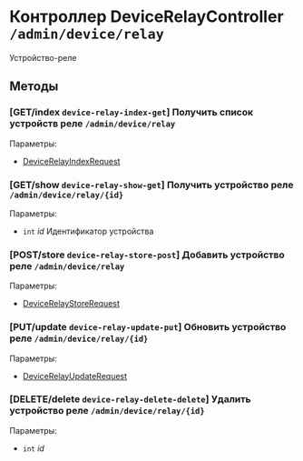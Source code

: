 # Контроллер DeviceRelayController `/admin/device/relay`

Устройство-реле

## Методы

### [GET/index `device-relay-index-get`] Получить список устройств реле `/admin/device/relay`

Параметры: 

- [DeviceRelayIndexRequest](../OBJECT.md#DeviceRelayIndexRequest) 

### [GET/show `device-relay-show-get`] Получить устройство реле `/admin/device/relay/{id}`

Параметры: 

- `int` *id* Идентификатор устройства

### [POST/store `device-relay-store-post`] Добавить устройство реле `/admin/device/relay`

Параметры: 

- [DeviceRelayStoreRequest](../OBJECT.md#DeviceRelayStoreRequest) 

### [PUT/update `device-relay-update-put`] Обновить устройство реле `/admin/device/relay/{id}`

Параметры: 

- [DeviceRelayUpdateRequest](../OBJECT.md#DeviceRelayUpdateRequest) 

### [DELETE/delete `device-relay-delete-delete`] Удалить устройство реле `/admin/device/relay/{id}`

Параметры: 

- `int` *id*
